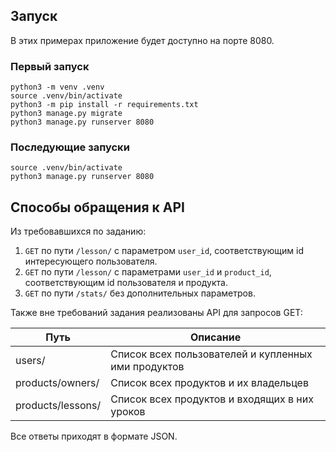 ## Запуск

В этих примерах приложение будет доступно на порте 8080.

### Первый запуск

```
python3 -m venv .venv
source .venv/bin/activate
python3 -m pip install -r requirements.txt
python3 manage.py migrate
python3 manage.py runserver 8080
```

### Последующие запуски

```
source .venv/bin/activate
python3 manage.py runserver 8080
```

## Способы обращения к API

Из требовавшихся по заданию:

1. `GET` по пути `/lesson/` с параметром `user_id`, соответствующим id интересующего пользователя.
2. `GET` по пути `/lesson/` с параметрами `user_id` и `product_id`, соответствующим id пользователя и продукта.
3. `GET` по пути `/stats/` без дополнительных параметров.

Также вне требований задания реализованы API для запросов GET:

|Путь|Описание|
|----|--------|
|users/|Список всех пользователей и купленных ими продуктов|
|products/owners/|Список всех продуктов и их владельцев|
|products/lessons/|Список всех продуктов и входящих в них уроков|

Все ответы приходят в формате JSON.

